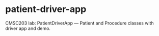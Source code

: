 # patient-driver-app
CMSC203 lab: PatientDriverApp — Patient and Procedure classes with driver app and demo.
